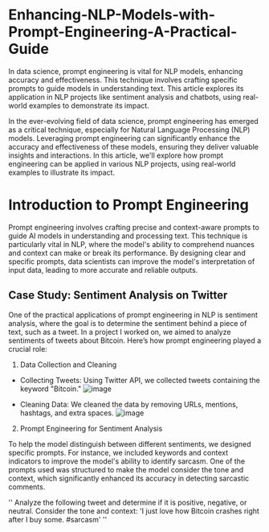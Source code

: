 # Enhancing-NLP-Models-with-Prompt-Engineering-A-Practical-Guide
In data science, prompt engineering is vital for NLP models, enhancing accuracy and effectiveness. This technique involves crafting specific prompts to guide models in understanding text. This article explores its application in NLP projects like sentiment analysis and chatbots, using real-world examples to demonstrate its impact.

In the ever-evolving field of data science, prompt engineering has emerged as a critical technique, especially for Natural Language Processing (NLP) models. Leveraging prompt engineering can significantly enhance the accuracy and effectiveness of these models, ensuring they deliver valuable insights and interactions. In this article, we'll explore how prompt engineering can be applied in various NLP projects, using real-world examples to illustrate its impact.

# Introduction to Prompt Engineering

Prompt engineering involves crafting precise and context-aware prompts to guide AI models in understanding and processing text. This technique is particularly vital in NLP, where the model's ability to comprehend nuances and context can make or break its performance. By designing clear and specific prompts, data scientists can improve the model's interpretation of input data, leading to more accurate and reliable outputs.

## Case Study: Sentiment Analysis on Twitter
One of the practical applications of prompt engineering in NLP is sentiment analysis, where the goal is to determine the sentiment behind a piece of text, such as a tweet. In a project I worked on, we aimed to analyze sentiments of tweets about Bitcoin. Here’s how prompt engineering played a crucial role:

1. Data Collection and Cleaning

* Collecting Tweets: Using Twitter API, we collected tweets containing the keyword "Bitcoin."
![image](https://github.com/Hagar-zakaria/Enhancing-NLP-Models-with-Prompt-Engineering-A-Practical-Guide/assets/93611934/17f625d0-3a5a-4e7c-9db1-a45de4deafa9)

* Cleaning Data: We cleaned the data by removing URLs, mentions, hashtags, and extra spaces.
![image](https://github.com/Hagar-zakaria/Enhancing-NLP-Models-with-Prompt-Engineering-A-Practical-Guide/assets/93611934/7c0dc621-f4fe-4025-aab2-b3e0c602de61)

2.  Prompt Engineering for Sentiment Analysis

To help the model distinguish between different sentiments, we designed specific prompts. For instance, we included keywords and context indicators to improve the model's ability to identify sarcasm. One of the prompts used was structured to make the model consider the tone and context, which significantly enhanced its accuracy in detecting sarcastic comments.

''
Analyze the following tweet and determine if it is positive, negative, or neutral. Consider the tone and context: 'I just love how Bitcoin crashes right after I buy some. #sarcasm'
''
